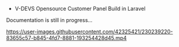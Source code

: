 * V-DEVS Opensource Customer Panel Build in Laravel

Documentation is still in progress...


https://user-images.githubusercontent.com/42325421/230239220-83655c57-b845-4fd7-8881-193254428d45.mp4

